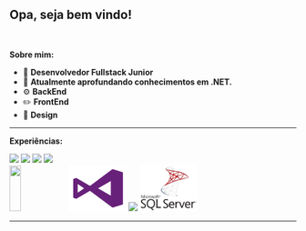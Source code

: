 <!-- Your title -->
## Opa, seja bem vindo!

<!-- [![Linkedin](https://img.shields.io/badge/-LinkedIn-blue?style=flat&logo=Linkedin&logoColor=white)](https://www.linkedin.com/in/zjayers/) -->

&nbsp;

<!-- Talking about you -->
**Sobre mim:**

- 💼 **Desenvolvedor Fullstack Junior**
- 📖 **Atualmente aprofundando conhecimentos em .NET.**
- ⚙️ **BackEnd**
- ✏️ **FrontEnd**
- 🎨 **Design**

---

**Experiências:**

<p>
  <code><img width="20%" src="https://www.vectorlogo.zone/logos/javascript/javascript-ar21.svg"></code>
  <code><img width="20%" src="https://www.vectorlogo.zone/logos/typescriptlang/typescriptlang-ar21.svg"></code>
  <code><img width="20%" src="https://www.vectorlogo.zone/logos/reactjs/reactjs-ar21.svg"></code>
  <code><img width="20%" src="https://www.vectorlogo.zone/logos/getbootstrap/getbootstrap-ar21.svg"></code>
  <br />
  <code><img width="20%" height="80px" src="https://github.com/rdimascio/icons/blob/master/icons/photoshop.svg"></code>
  <code><img width="20%" height="80px" src="https://raw.githubusercontent.com/gilbarbara/logos/1f372be75689d73cae89b6de808149b606b879e1/logos/visual-studio.svg"></code>
  <code><img width="20%" src="https://www.vectorlogo.zone/logos/mysql/mysql-ar21.svg"></code>
  <code><img width="20%" src="https://github.com/cncf/landscape/blob/master/hosted_logos/microsoft-sql-server.svg"></code>
</p>

---


<!-- <a href="https://github.com/HeitorMagalhaes/github-readme-stats">
   <img width="60%" alt="Status Heitor" src="" />
</a>
 -->
